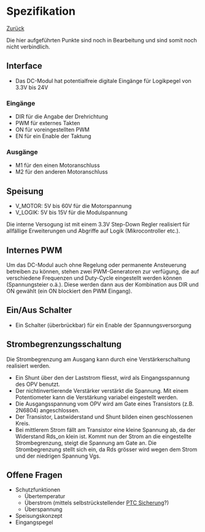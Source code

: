 # Spezifikation

[Zurück](./README.md)

Die hier aufgeführten Punkte sind noch in Bearbeitung und sind somit noch
nicht verbindlich.

## Interface
* Das DC-Modul hat potentialfreie digitale Eingänge für Logikpegel von 3.3V
bis 24V

### Eingänge
* DIR für die Angabe der Drehrichtung
* PWM für externes Takten
* ON für voreingestellten PWM
* EN für ein Enable der Taktung

### Ausgänge
* M1 für den einen Motoranschluss
* M2 für den anderen Motoranschluss

## Speisung
* V_MOTOR: 5V bis 60V für die Motorspannung
* V_LOGIK: 5V bis 15V für die Modulspannung

Die interne Versogung ist mit einem 3.3V Step-Down Regler realisiert für
allfällige Erweiterungen und Abgriffe auf Logik (Mikrocontroller etc.).

## Internes PWM
Um das DC-Modul auch ohne Regelung oder permanente Ansteuerung betreiben zu
können, stehen zwei PWM-Generatoren zur verfügung, die auf verschiedene
Frequenzen und Duty-Cycle eingestellt werden können (Spannungsteier o.ä.).
Diese werden dann aus der Kombination aus DIR und ON gewählt (ein ON blockiert
den PWM Eingang).

## Ein/Aus Schalter
* Ein Schalter (überbrückbar) für ein Enable der Spannungsversorgung

## Strombegrenzungsschaltung
Die Strombegrenzung am Ausgang kann durch eine Verstärkerschaltung realisiert werden.
* Ein Shunt über den der Laststrom fliesst, wird als Eingangsspannung des OPV benutzt.
* Der nichtinvertierende Verstärker verstärkt die Spannung. Mit einem Potentiometer kann die Verstärkung variabel eingestellt werden.
* Die Ausgangsspannung vom OPV wird am Gate eines Transistors (z.B. 2N6804) angeschlossen.
* Der Transistor, Lastwiderstand und Shunt bilden einen geschlossenen Kreis.
* Bei mittlerem Strom fällt am Transistor eine kleine Spannung ab, da der Widerstand Rds_on klein ist. Kommt nun der Strom an die eingestellte Strombegrenzung, steigt die Spannung am Gate an. Die Strombegrenzung stellt sich ein, da Rds grösser wird wegen dem Strom und der niedrigen Spannung Vgs.

## Offene Fragen
* Schutzfunktionen
    * Übertemperatur
    * Überstrom (mittels selbstrückstellender [PTC Sicherung](http://uk.farnell.com/littelfuse/1812l014dr/resettable-fuse-ptc-10a-60v-1812/dp/1822211)?)
    * Überspannung
* Speisungskonzept
* Eingangspegel

